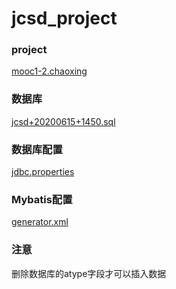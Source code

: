# jcsd_project
### project
[mooc1-2.chaoxing](https://mooc1-2.chaoxing.com/nodedetailcontroller/visitnodedetail?courseId=203555797&knowledgeId=333520490)

### 数据库
[jcsd+20200615+1450.sql](src/resource/jcsd+20200615+1450.sql)

### 数据库配置
[jdbc.properties](src/main/resources/jdbc.properties)

### Mybatis配置
[generator.xml](src/resource/generator.xml)

### 注意
删除数据库的atype字段才可以插入数据